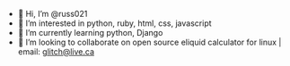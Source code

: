 - 👋 Hi, I’m @russ021
- 👀 I’m interested in python, ruby, html, css, javascript
- 🌱 I’m currently learning python, Django
- 💞️ I’m looking to collaborate on open source eliquid calculator for linux
    | email: glitch@live.ca
<!---
russ021/russ021 is a ✨ special ✨ repository because its `README.md` (this file) appears on your GitHub profile.
You can click the Preview link to take a look at your changes.
--->
